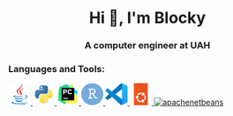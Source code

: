 <h1 align="center">Hi 👋, I'm Blocky</h1>
<h3 align="center">A computer engineer at UAH</h3>

<h3 align="left">Languages and Tools:</h3>
<p align="left"> <a href="https://www.java.com" target="_blank" rel="noreferrer"> <img src="https://raw.githubusercontent.com/devicons/devicon/master/icons/java/java-original.svg" alt="java" width="40" height="40"/> </a> <a href="https://www.python.org" target="_blank" rel="noreferrer"> <img src="https://raw.githubusercontent.com/devicons/devicon/master/icons/python/python-original.svg" alt="python" width="40" height="40"/> </a> <a href="https://www.jetbrains.com/pycharm" target="_blank" rel="noreferrer"> <img src="https://raw.githubusercontent.com/devicons/devicon/master/icons/pycharm/pycharm-original.svg" alt="pycharm" width="40" height="40"/> </a> <a href="https://wikipedia.org/wiki/RStudio" target="_blank" rel="noreferrer"> <img src="https://raw.githubusercontent.com/devicons/devicon/master/icons/rstudio/rstudio-original.svg" alt="rstudio" width="40" height="40"/> </a> <a href="https://code.visualstudio.com" target="_blank" rel="noreferrer"> <img src="https://raw.githubusercontent.com/devicons/devicon/master/icons/vscode/vscode-original.svg" alt="vscode" width="40" height="40"/> </a> <a href="https://wikipedia.org/wiki/Ubuntu" target="_blank" rel="noreferrer"> <img src="https://raw.githubusercontent.com/devicons/devicon/master/icons/ubuntu/ubuntu-original.svg" alt="ubuntulinux" width="40" height="40"/> </a> <a href="https://netbeans.apache.org/front/main/index.html" target="_blank" rel="noreferrer"> <img src="https://upload.wikimedia.org/wikipedia/commons/9/98/Apache_NetBeans_Logo.svg" alt="apachenetbeans" width="40" height="40"/> </a> </p>
